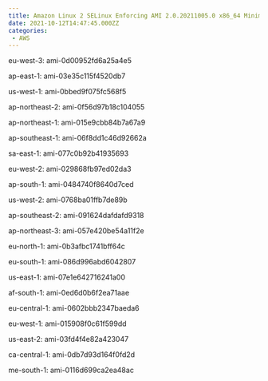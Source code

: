 ```yaml
---
title: Amazon Linux 2 SELinux Enforcing AMI 2.0.20211005.0 x86_64 Minimal HVM gp2
date: 2021-10-12T14:47:45.000ZZ
categories:
 - AWS
---
```


eu-west-3: ami-0d00952fd6a25a4e5

ap-east-1: ami-03e35c115f4520db7

us-west-1: ami-0bbed9f075fc568f5

ap-northeast-2: ami-0f56d97b18c104055

ap-northeast-1: ami-015e9cbb84b7a67a9

ap-southeast-1: ami-06f8dd1c46d92662a

sa-east-1: ami-077c0b92b41935693

eu-west-2: ami-029868fb97ed02da3

ap-south-1: ami-0484740f8640d7ced

us-west-2: ami-0768ba01ffb7de89b

ap-southeast-2: ami-091624dafdafd9318

ap-northeast-3: ami-057e420be54a11f2e

eu-north-1: ami-0b3afbc1741bff64c

eu-south-1: ami-086d996abd6042807

us-east-1: ami-07e1e642716241a00

af-south-1: ami-0ed6d0b6f2ea71aae

eu-central-1: ami-0602bbb2347baeda6

eu-west-1: ami-015908f0c61f599dd

us-east-2: ami-03fd4f4e82a423047

ca-central-1: ami-0db7d93d164f0fd2d

me-south-1: ami-0116d699ca2ea48ac

